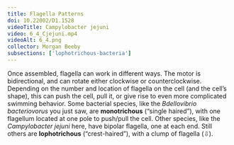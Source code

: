 ```yaml
---
title: Flagella Patterns
doi: 10.22002/D1.1528
videoTitle: Campylobacter jejuni
video: 6_4_Cjejuni.mp4
videoAlt: 6_4.png
collector: Morgan Beeby
subsections: ['lophotrichous-bacteria']
---
```


Once assembled, flagella can work in different ways. The motor is bidirectional, and can rotate either clockwise or counterclockwise. Depending on the number and location of flagella on the cell (and the cell’s shape), this can push the cell, pull it, or give rise to even more complicated swimming behavior. Some bacterial species, like the *Bdellovibrio bacteriovorus* you just saw, are **monotrichous** (“single haired”), with one flagellum located at one pole to push/pull the cell. Other species, like the *Campylobacter jejuni* here, have bipolar flagella, one at each end. Still others are **lophotrichous** (“crest-haired”), with a clump of flagella (⇩).

